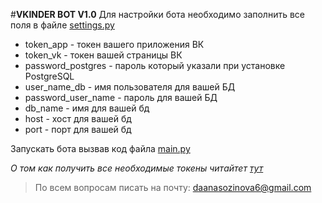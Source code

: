 #**VKINDER BOT V1.0**
Для настройки бота необходимо заполнить все поля в файле 
[settings.py](settings.py)
* token_app - токен вашего приложения ВК
* token_vk - токен вашей страницы ВК
* password_postgres - пароль который указали при установке PostgreSQL
* user_name_db - имя пользователя для вашей БД
* password_user_name - пароль для вашей БД
* db_name - имя для вашей бд
* host - хост для вашей бд
* port - порт для вашей бд

Запускать бота вызвав код файла [main.py](main.py)

*О том как получить все необходимые токены читайтет [тут](https://dev.vk.com/api/access-token/getting-started://dvmn.org/encyclopedia/qna/63/kak-poluchit-token-polzovatelja-dlja-vkontakte/)*
>По всем вопросам писать на почту: [daanasozinova6@gmail.com](daanasozinova6@gmail.com)